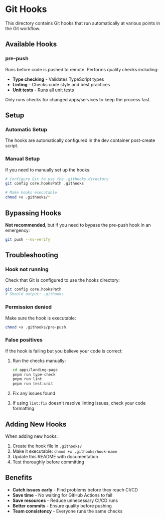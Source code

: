 # Git Hooks

This directory contains Git hooks that run automatically at various points in the Git workflow.

## Available Hooks

### pre-push

Runs before code is pushed to remote. Performs quality checks including:

- **Type checking** - Validates TypeScript types
- **Linting** - Checks code style and best practices
- **Unit tests** - Runs all unit tests

Only runs checks for changed apps/services to keep the process fast.

## Setup

### Automatic Setup

The hooks are automatically configured in the dev container post-create script.

### Manual Setup

If you need to manually set up the hooks:

```bash
# Configure Git to use the .githooks directory
git config core.hooksPath .githooks

# Make hooks executable
chmod +x .githooks/*
```

## Bypassing Hooks

**Not recommended**, but if you need to bypass the pre-push hook in an emergency:

```bash
git push --no-verify
```

## Troubleshooting

### Hook not running

Check that Git is configured to use the hooks directory:

```bash
git config core.hooksPath
# Should output: .githooks
```

### Permission denied

Make sure the hook is executable:

```bash
chmod +x .githooks/pre-push
```

### False positives

If the hook is failing but you believe your code is correct:

1. Run the checks manually:
   ```bash
   cd apps/landing-page
   pnpm run type-check
   pnpm run lint
   pnpm run test:unit
   ```

2. Fix any issues found
3. If using `lint:fix` doesn't resolve linting issues, check your code formatting

## Adding New Hooks

When adding new hooks:

1. Create the hook file in `.githooks/`
2. Make it executable: `chmod +x .githooks/hook-name`
3. Update this README with documentation
4. Test thoroughly before committing

## Benefits

- **Catch issues early** - Find problems before they reach CI/CD
- **Save time** - No waiting for GitHub Actions to fail
- **Save resources** - Reduce unnecessary CI/CD runs
- **Better commits** - Ensure quality before pushing
- **Team consistency** - Everyone runs the same checks
